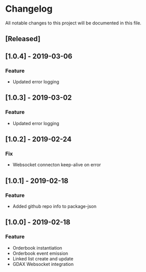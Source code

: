 # Changelog
All notable changes to this project will be documented in this file.

## [Released]

## [1.0.4] - 2019-03-06
### Feature
- Updated error logging

## [1.0.3] - 2019-03-02
### Feature
- Updated error logging

## [1.0.2] - 2019-02-24
### Fix
- Websocket connecton keep-alive on error

## [1.0.1] - 2019-02-18
### Feature
- Added github repo info to package-json

## [1.0.0] - 2019-02-18
### Feature
- Orderbook instantiation
- Orderbook event emission
- Linked list create and update
- GDAX Websocket integration
